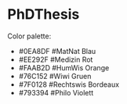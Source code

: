 # PhDThesis

Color palette:
- #0EA8DF #MatNat Blau
- #EE292F #Medizin Rot
- #FAAB2D #HumWis Orange
- #76C152 #Wiwi Gruen
- #7F0128 #Rechtswis Bordeaux
- #793394 #Philo Violett
